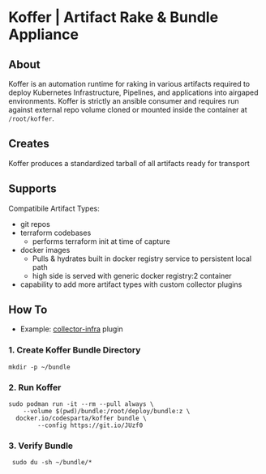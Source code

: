 # Koffer | Artifact Rake & Bundle Appliance
## About
Koffer is an automation runtime for raking in various artifacts required to
deploy Kubernetes Infrastructure, Pipelines, and applications into airgaped 
environments. Koffer is strictly an ansible consumer and requires run against
external repo volume cloned or mounted inside the container at `/root/koffer`.

## Creates
Koffer produces a standardized tarball of all artifacts ready for transport

## Supports
Compatibile Artifact Types:
  - git repos
  - terraform codebases 
    - performs terraform init at time of capture
  - docker images
    - Pulls & hydrates built in docker registry service to persistent local path
    - high side is served with generic docker registry:2 container
  - capability to add more artifact types with custom collector plugins

## How To
  - Example: [collector-infra](https://github.com/codesparta/collector-infra) plugin

### 1. Create Koffer Bundle Directory
```
mkdir -p ~/bundle
```
### 2. Run Koffer
```
sudo podman run -it --rm --pull always \
    --volume $(pwd)/bundle:/root/deploy/bundle:z \
  docker.io/codesparta/koffer bundle \
        --config https://git.io/JUzf0
```
### 3. Verify Bundle
```
 sudo du -sh ~/bundle/*
```
